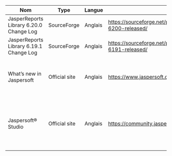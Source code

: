 
| Nom                                     | Type          | Langue  | Lien                                                                              | Description                                                                          |     | Tags                                                                    | Note |
|-----------------------------------------|---------------|---------|-----------------------------------------------------------------------------------|--------------------------------------------------------------------------------------|:----|-------------------------------------------------------------------------|------|
| JasperReports Library 6.20.0 Change Log | SourceForge   | Anglais | https://sourceforge.net/p/jasperreports/news/2022/07/jasperreports-6200-released/ | JasperReports 6.20.0 released                                                        |     | #Jasper #versionRelease #library                                        | 1/5  |
| JasperReports Library 6.19.1 Change Log | SourceForge   | Anglais | https://sourceforge.net/p/jasperreports/news/2022/03/jasperreports-6191-released/ | JasperReports 6.19.1 released                                                        |     | #Jasper #versionRelease #library                                        | 1/5  |
| What’s new in Jaspersoft                | Official site | Anglais | https://www.jaspersoft.com/products/whats-new                                     | Latest advancements to help you make better decisions faster                         |     | #UI/UX #Jasper #updates #serverMonitoring #reportBursting #newLibraries | 5/5  |
| Jaspersoft® Studio                      | Official site | Anglais | https://community.jaspersoft.com/project/jaspersoft-studio/releases               | The Eclipse-based report development tool for JasperReports and JasperReports Server |     | #Jasper #Documentation #versions                                        | 5/5  |

